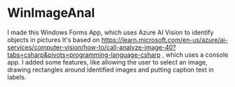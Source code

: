 # WinImageAnal
I made this Windows Forms App, which uses Azure AI Vision to identify objects in pictures
It's based on https://learn.microsoft.com/en-us/azure/ai-services/computer-vision/how-to/call-analyze-image-40?tabs=csharp&pivots=programming-language-csharp  , which uses a console app.  I added some features, like allowing the user to select an image, drawing rectangles around identified images and putting caption text in labels.  
